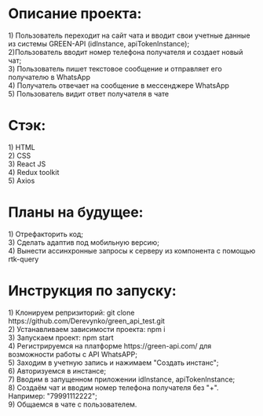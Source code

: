 <h1>Описание проекта:</h1>
1) Пользователь переходит на сайт чата и вводит свои учетные данные из системы GREEN-API (idInstance, apiTokenInstance);</br>
2)Пользователь вводит номер телефона получателя и создает новый чат;</br>
3) Пользователь пишет текстовое сообщение и отправляет его получателю в WhatsApp</br>
4) Получатель отвечает на сообщение в мессенджере WhatsApp</br>
5) Пользователь видит ответ получателя в чате</br>
<h1>Стэк:</h1>
1) HTML</br>
2) CSS</br>
3) React JS</br>
4) Redux toolkit</br>
5) Axios</br>
<h1>Планы на будущее:</h1>
1) Отрефакторить код;</br>
3) Сделать адаптив под мобильную версию;</br>
4) Вынести ассинхронные запросы к серверу из компонента с помощью rtk-query</br>
<h1>Инструкция по запуску:</h1>
1) Клонируем репризиторий:  git clone https://github.com/Derevynko/green_api_test.git</br>
2) Устанавливаем зависимости проекта: npm i</br>
3) Запускаем проект: npm start</br>
4) Регистрируемся на платформе https://green-api.com/ для возможности работы с API WhatsAPP;</br>
5) Заходим в учетную запись и нажимаем "Создать инстанс";</br>
6) Авторизуемся в инстансе;</br>
7) Вводим в запущенном приложении idInstance, apiTokenInstance;</br>
8) Создаём чат и вводим номер телефона получателя без "+". Например: "79991112222";</br>
9) Общаемся в чате с пользователем.

